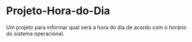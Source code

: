 <h1>Projeto-Hora-do-Dia</h1>
<p>Um projeto para informar qual será a hora do dia de acordo com o horário do sistema operacional.</p>
